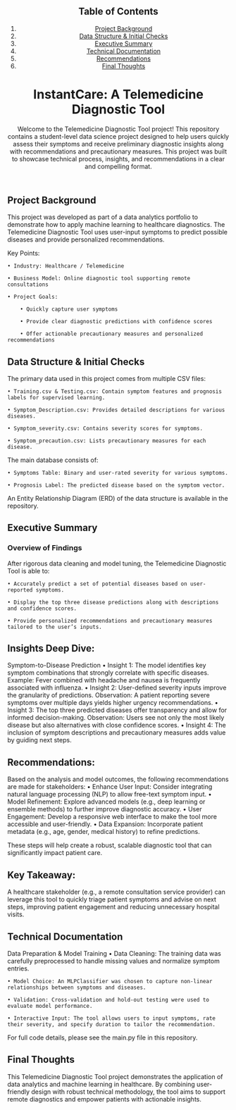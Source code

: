 <header>

<!--
  <<< Author notes: Course header >>>
  Include a 1280×640 image, course title in sentence case, and a concise description in emphasis.
  In your repository settings: enable template repository, add your 1280×640 social image, auto delete head branches.
  Add your open source license, GitHub uses MIT license.
-->

## Table of Contents
1. [Project Background](#project-background)
2. [Data Structure & Initial Checks](#data-structure--initial-checks)
3. [Executive Summary](#executive-summary)
4. [Technical Documentation](#technical-documentation)
5. [Recommendations](#recommendations)
6. [Final Thoughts](#final-thoughts)

   
# InstantCare: A Telemedicine Diagnostic Tool

Welcome to the Telemedicine Diagnostic Tool project! This repository contains a student-level data science project designed to help users quickly assess their symptoms and receive preliminary diagnostic insights along with recommendations and precautionary measures. This project was built to showcase technical process, insights, and recommendations in a clear and compelling format.

</header>

<!--
  <<< Author notes: Step 1 >>>
  Choose 3-5 steps for your course.
  The first step is always the hardest, so pick something easy!
  Link to docs.github.com for further explanations.
  Encourage users to open new tabs for steps!
-->

## Project Background

This project was developed as part of a data analytics portfolio to demonstrate how to apply machine learning to healthcare diagnostics. The Telemedicine Diagnostic Tool uses user-input symptoms to predict possible diseases and provide personalized recommendations.

Key Points:

	• Industry: Healthcare / Telemedicine
 
	• Business Model: Online diagnostic tool supporting remote consultations
 
	• Project Goals:
 
		• Quickly capture user symptoms
  
		• Provide clear diagnostic predictions with confidence scores
  
		• Offer actionable precautionary measures and personalized recommendations

  

 
## Data Structure & Initial Checks

The primary data used in this project comes from multiple CSV files:

	• Training.csv & Testing.csv: Contain symptom features and prognosis labels for supervised learning.
 
	• Symptom_Description.csv: Provides detailed descriptions for various diseases.

	• Symptom_severity.csv: Contains severity scores for symptoms.
 
	• Symptom_precaution.csv: Lists precautionary measures for each disease.
 

The main database consists of:

	• Symptoms Table: Binary and user-rated severity for various symptoms.
 
	• Prognosis Label: The predicted disease based on the symptom vector.
 

An Entity Relationship Diagram (ERD) of the data structure is available in the repository.

## Executive Summary

### Overview of Findings

After rigorous data cleaning and model tuning, the Telemedicine Diagnostic Tool is able to:

	• Accurately predict a set of potential diseases based on user-reported symptoms.
 
	• Display the top three disease predictions along with descriptions and confidence scores.

	• Provide personalized recommendations and precautionary measures tailored to the user’s inputs.

 ## Insights Deep Dive:
 Symptom-to-Disease Prediction
	• Insight 1: The model identifies key symptom combinations that strongly correlate with specific diseases.
		Example: Fever combined with headache and nausea is frequently associated with influenza.
	• Insight 2: User-defined severity inputs improve the granularity of predictions.
		Observation: A patient reporting severe symptoms over multiple days yields higher urgency recommendations.
	• Insight 3: The top three predicted diseases offer transparency and allow for informed decision-making.
		Observation: Users see not only the most likely disease but also alternatives with close confidence scores.
	• Insight 4: The inclusion of symptom descriptions and precautionary measures adds value by guiding next steps.

 ## Recommendations:
 Based on the analysis and model outcomes, the following recommendations are made for stakeholders:
	• Enhance User Input: Consider integrating natural language processing (NLP) to allow free-text symptom input.
	• Model Refinement: Explore advanced models (e.g., deep learning or ensemble methods) to further improve diagnostic accuracy.
	• User Engagement: Develop a responsive web interface to make the tool more accessible and user-friendly.
	• Data Expansion: Incorporate patient metadata (e.g., age, gender, medical history) to refine predictions.

These steps will help create a robust, scalable diagnostic tool that can significantly impact patient care.

## Key Takeaway:
A healthcare stakeholder (e.g., a remote consultation service provider) can leverage this tool to quickly triage patient symptoms and advise on next steps, improving patient engagement and reducing unnecessary hospital visits.

## Technical Documentation

Data Preparation & Model Training
	• Data Cleaning: The training data was carefully preprocessed to handle missing values and normalize symptom entries.
 
	• Model Choice: An MLPClassifier was chosen to capture non-linear relationships between symptoms and diseases.
 
	• Validation: Cross-validation and hold-out testing were used to evaluate model performance.
 
	• Interactive Input: The tool allows users to input symptoms, rate their severity, and specify duration to tailor the recommendation.
 

For full code details, please see the main.py file in this repository.

## Final Thoughts

This Telemedicine Diagnostic Tool project demonstrates the application of data analytics and machine learning in healthcare. By combining user-friendly design with robust technical methodology, the tool aims to support remote diagnostics and empower patients with actionable insights.




</footer>
